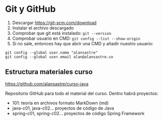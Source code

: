 
# Git y GitHub


1. Descargar https://git-scm.com/download
2. Instalar el archivo descargado
3. Comprobar que git está instalado: `git --version`
4. Comprobar usuario en CMD: `git config --list --show-origin`
5. Si no sale, entonces hay que abrir una CMD y añadir nuestro usuario:

```
git config --global user.name "alansastre"
git config --global user.email alan@alansastre.co
```

## Estructura materiales curso

https://github.com/alansastre/curso-java

Repositorio GitHub para todo el material del curso. Dentro habrá proyectos:

* 101: teoría en archivos formato MarkDown (md)
* java-c01, java-c02... proyectos de código de Java
* spring-c01, spring-c02... proyectos de código Spring Framework